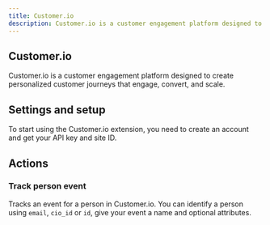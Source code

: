 ```yaml
---
title: Customer.io
description: Customer.io is a customer engagement platform designed to create personalized customer journeys that engage, convert, and scale.
---
```


## Customer.io

Customer.io is a customer engagement platform designed to create personalized customer journeys that engage, convert, and scale.

## Settings and setup

To start using the Customer.io extension, you need to create an account and get your API key and site ID.

## Actions

### Track person event

Tracks an event for a person in Customer.io. You can identify a person using `email`, `cio_id` or `id`, give your event a name and optional attributes.

